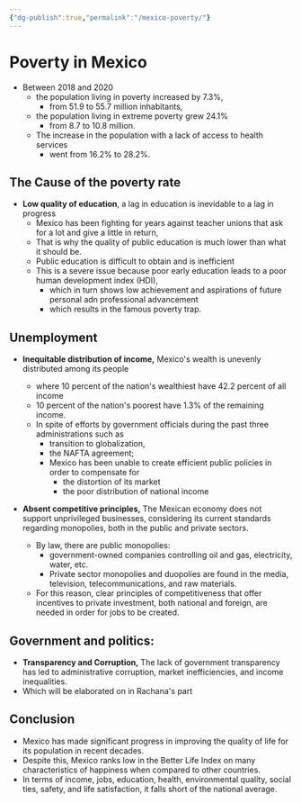 ```yaml
---
{"dg-publish":true,"permalink":"/mexico-poverty/"}
---
```


# Poverty in Mexico

- Between 2018 and 2020
	- the population living in poverty increased by 7.3%, 
		- from 51.9 to 55.7 million inhabitants, 
	- the population living in extreme poverty grew 24.1%
		- from 8.7 to 10.8 million. 
	- The increase in the population with a lack of access to health services  
		- went from 16.2% to 28.2%.

## The Cause of the poverty rate

- **Low quality of education**, a lag in education is inevidable to a lag in progress
	- Mexico has been fighting for years against teacher unions that ask for a lot and give a little in return, 
	- That is why the quality of public education is much lower than what it should be. 
	- Public education is difficult to obtain and is inefficient
	- This is a severe issue because poor early education leads to a poor human development index (HDI), 
		- which in turn shows low achievement and aspirations of future personal adn professional advancement
		- which results in the famous poverty trap.

## Unemployment

- **Inequitable distribution of income,** Mexico's wealth is unevenly distributed among its people 
	- where 10 percent of the nation's wealthiest have 42.2 percent of all income
	- 10 percent of the nation's poorest have 1.3% of the remaining income. 
	- In spite of efforts by government officials during the past three administrations such as 
		- transition to globalization,
		- the NAFTA agreement;
		- Mexico has been unable to create efficient public policies in order to compensate for 
			- the distortion of its market
			- the poor distribution of national income

- **Absent competitive principles,** The Mexican economy does not support unprivileged businesses, considering its current standards regarding monopolies, both in the public and private sectors. 
	- By law, there are public monopolies: 
		- government-owned companies controlling oil and gas, electricity, water, etc. 
		- Private sector monopolies and duopolies are found in the media, television, telecommunications, and raw materials.
	- For this reason, clear principles of competitiveness that offer incentives to private investment, both national and foreign, are needed in order for jobs to be created.

## Government and politics:

- **Transparency and Corruption,** The lack of government transparency has led to administrative corruption, market inefficiencies, and income inequalities. 
- Which will be elaborated on in Rachana's part

## Conclusion

- Mexico has made significant progress in improving the quality of life for its population in recent decades. 
- Despite this, Mexico ranks low in the Better Life Index on many characteristics of happiness when compared to other countries. 
- In terms of income, jobs, education, health, environmental quality, social ties, safety, and life satisfaction, it falls short of the national average.